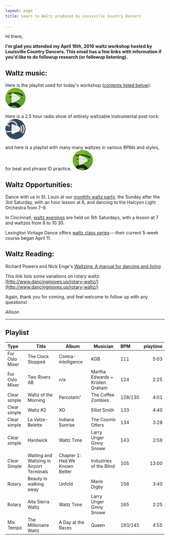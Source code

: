 ```yaml
---
layout: page
title: Learn to Waltz produced by Louisville Country Dancers

---
```


Hi there,

**I'm glad you attended my April 16th, 2016 waltz workshop hosted by Louisville Country Dancers. This email has a few links with information if you'd like to do followup research (or followup listening).**

## Waltz music:

Here is the playlist used for today's workshop ([contents listed below](#playlist)):[![Playlist](/img/spotify-play-icon.png)](https://open.spotify.com/user/cranhandler/playlist/1ucbnqmVTlNqCdLZAkalkW)

Here is a 2.5 hour radio show of entirely waltzable instrumental post rock:[![Show](/img/mixcloud-play-icon.png)](https://www.mixcloud.com/nowlikephotographs/nowlikephotographs-episode-465-waiting-and-waltzing-in-airport-terminals/)

and here is a playlist with many many waltzes in various BPMs and styles, for beat and phrase ID practice. [![Plalist](/img/spotify-play-icon.png)](https://open.spotify.com/user/cranhandler/playlist/2KbG2MQLi2X4fSScZJjxky)

## Waltz Opportunities:

Dance with us in St. Louis at our [monthly waltz party][], the Sunday after the 3rd Saturday, with an hour lesson at 6, and dancing to the Halcyon Light Orchestra from 7-9.

[monthly waltz party]: http://childgrove.org/index.php/about-dances/what-is-waltz

In Cincinnati, [waltz evenings][] are held on 5th Saturdays, with a lesson at 7 and waltzes from 8 to 10:30. 

[waltz evenings]: http://www.cincinnaticontradance.org/schedule.htm 

Lexington Vintage Dance offers [waltz class series][]---their current 5-week course began April 11. 

[waltz class series]: http://www.lexingtonvintagedance.org/vintage.shtml#class 

## Waltz Reading:

Richard Powers and Nick Enge's [Waltzing: A manual for dancing and living][powers]

This link lists some variations on rotary waltz: [http://www.dancingmoves.us/rotary-waltz/](http://www.dancingmoves.us/rotary-waltz/)

[powers]: http://www.goodreads.com/book/show/18000167-waltzing

Again, thank you for coming, and feel welcome to follow up with any questions!

*Allison*

---

## Playlist

Type | Title | Album | Musician | BPM | playtime
:----|-------|----------|-------|:----|--------:
For Oslo Mixer | The Clock Stopped | Contra-intelligence | KGB | 111 | 5:03
For Oslo Mixer | Two Rivers AB | n/a | Martha Edwards + Kristen Graham | 124 | 2:25
Clear simple | Waltz of the Morning | Percolatin' | The Coffee Zombies | 128/130 | 4:01
Clear simple | Waltz #2 | XO | Elliot Smith | 133 | 4:40
Clear simple | La Valze-Belette | Indiana Sunrise | The Cosmic Otters | 134 | 3:28
Clear simple | Hardwick | Waltz Time | Larry Unger Ginny Snowe | 143 | 2:59
Clear Simple | Waiting and Waltzing in Airport Terminals | Chapter 1: Had We Known Better | Industries of the Blind | 105 | 13:00
Rotary | Beauty in walking away | Unfold | Marie Digby | 156 | 3:40
Rotary | Alta Sierra Waltz | Waltz Time | Larry Unger Ginny Snowe | 165 | 2:25
Mix Tempo | The Millionaire Waltz | A Day at the Races | Queen | 193/145 | 4:55
